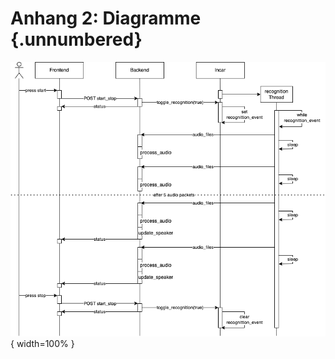 # Anhang 2: Diagramme {.unnumbered}

![UML Sequenzdiagramm: Idetifizierungsprozess](source/diagrams/Identifizierung_Sequenzdiagramm.png){ width=100% }
